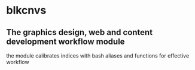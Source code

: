 # blkcnvs

## The graphics design, web and content development workflow module


the module calibrates indices with bash aliases and functions for effective workflow

